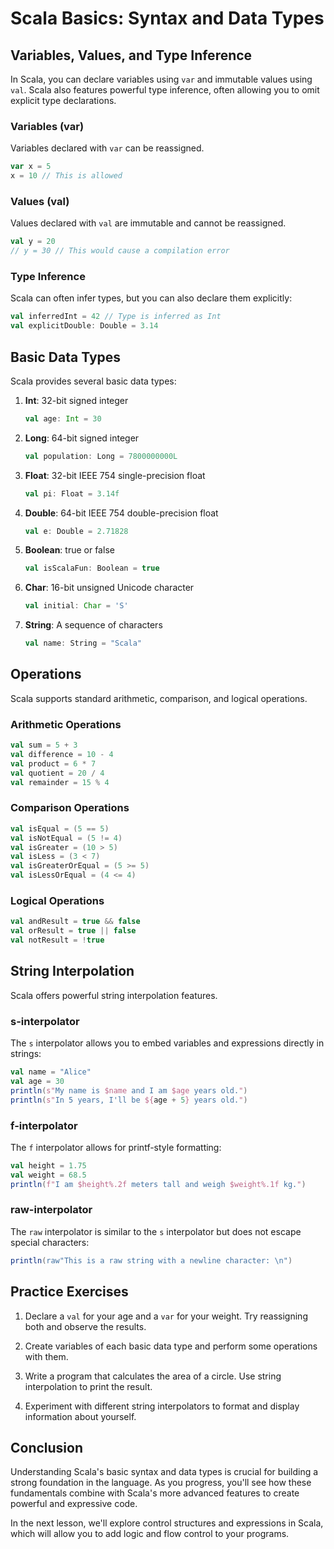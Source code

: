 # Scala Basics: Syntax and Data Types

## Variables, Values, and Type Inference

In Scala, you can declare variables using `var` and immutable values using `val`. Scala also features powerful type inference, often allowing you to omit explicit type declarations.

### Variables (var)

Variables declared with `var` can be reassigned.

```scala
var x = 5
x = 10 // This is allowed
```

### Values (val)

Values declared with `val` are immutable and cannot be reassigned.

```scala
val y = 20
// y = 30 // This would cause a compilation error
```

### Type Inference

Scala can often infer types, but you can also declare them explicitly:

```scala
val inferredInt = 42 // Type is inferred as Int
val explicitDouble: Double = 3.14
```

## Basic Data Types

Scala provides several basic data types:

1. **Int**: 32-bit signed integer
   ```scala
   val age: Int = 30
   ```

2. **Long**: 64-bit signed integer
   ```scala
   val population: Long = 7800000000L
   ```

3. **Float**: 32-bit IEEE 754 single-precision float
   ```scala
   val pi: Float = 3.14f
   ```

4. **Double**: 64-bit IEEE 754 double-precision float
   ```scala
   val e: Double = 2.71828
   ```

5. **Boolean**: true or false
   ```scala
   val isScalaFun: Boolean = true
   ```

6. **Char**: 16-bit unsigned Unicode character
   ```scala
   val initial: Char = 'S'
   ```

7. **String**: A sequence of characters
   ```scala
   val name: String = "Scala"
   ```

## Operations

Scala supports standard arithmetic, comparison, and logical operations.

### Arithmetic Operations

```scala
val sum = 5 + 3
val difference = 10 - 4
val product = 6 * 7
val quotient = 20 / 4
val remainder = 15 % 4
```

### Comparison Operations

```scala
val isEqual = (5 == 5)
val isNotEqual = (5 != 4)
val isGreater = (10 > 5)
val isLess = (3 < 7)
val isGreaterOrEqual = (5 >= 5)
val isLessOrEqual = (4 <= 4)
```

### Logical Operations

```scala
val andResult = true && false
val orResult = true || false
val notResult = !true
```

## String Interpolation

Scala offers powerful string interpolation features.

### s-interpolator

The `s` interpolator allows you to embed variables and expressions directly in strings:

```scala
val name = "Alice"
val age = 30
println(s"My name is $name and I am $age years old.")
println(s"In 5 years, I'll be ${age + 5} years old.")
```

### f-interpolator

The `f` interpolator allows for printf-style formatting:

```scala
val height = 1.75
val weight = 68.5
println(f"I am $height%.2f meters tall and weigh $weight%.1f kg.")
```

### raw-interpolator

The `raw` interpolator is similar to the `s` interpolator but does not escape special characters:

```scala
println(raw"This is a raw string with a newline character: \n")
```

## Practice Exercises

1. Declare a `val` for your age and a `var` for your weight. Try reassigning both and observe the results.

2. Create variables of each basic data type and perform some operations with them.

3. Write a program that calculates the area of a circle. Use string interpolation to print the result.

4. Experiment with different string interpolators to format and display information about yourself.

## Conclusion

Understanding Scala's basic syntax and data types is crucial for building a strong foundation in the language. As you progress, you'll see how these fundamentals combine with Scala's more advanced features to create powerful and expressive code.

In the next lesson, we'll explore control structures and expressions in Scala, which will allow you to add logic and flow control to your programs.